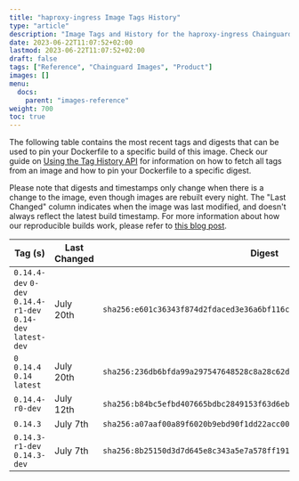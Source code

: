 ```yaml
---
title: "haproxy-ingress Image Tags History"
type: "article"
description: "Image Tags and History for the haproxy-ingress Chainguard Image"
date: 2023-06-22T11:07:52+02:00
lastmod: 2023-06-22T11:07:52+02:00
draft: false
tags: ["Reference", "Chainguard Images", "Product"]
images: []
menu:
  docs:
    parent: "images-reference"
weight: 700
toc: true
---
```


The following table contains the most recent tags and digests that can be used to pin your Dockerfile to a specific build of this image. Check our guide on [Using the Tag History API](/chainguard/chainguard-images/using-the-tag-history-api/) for information on how to fetch all tags from an image and how to pin your Dockerfile to a specific digest.

Please note that digests and timestamps only change when there is a change to the image, even though images are rebuilt every night. The "Last Changed" column indicates when the image was last modified, and doesn't always reflect the latest build timestamp. For more information about how our reproducible builds work, please refer to [this blog post](https://www.chainguard.dev/unchained/reproducing-chainguards-reproducible-image-builds).

| Tag (s)                                                       | Last Changed | Digest                                                                    |
|---------------------------------------------------------------|--------------|---------------------------------------------------------------------------|
|  `0.14.4-dev` `0-dev` `0.14.4-r1-dev` `0.14-dev` `latest-dev` | July 20th    | `sha256:e601c36343f874d2fdaced3e36a6bf116ca4e094a15619de201f883512822111` |
|  `0` `0.14.4` `0.14` `latest`                                 | July 20th    | `sha256:236db6bfda99a297547648528c8a28c62da3795b98565216bba1ca08f42fe8ed` |
|  `0.14.4-r0-dev`                                              | July 12th    | `sha256:b84bc5efbd407665bdbc2849153f63d6ebdd960fd6ac33819063cec8c836c3ce` |
|  `0.14.3`                                                     | July 7th     | `sha256:a07aaf00a89f6020b9ebd90f1dd22acc00a1d020c989d61dfbff9506ee1142e1` |
|  `0.14.3-r1-dev` `0.14.3-dev`                                 | July 7th     | `sha256:8b25150d3d7d645e8c343a5e7a578ff191a7466010efa890961e9e26e351c38a` |
